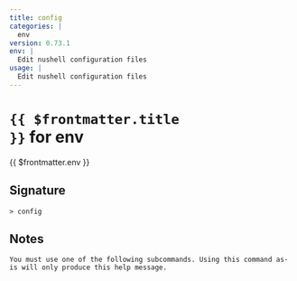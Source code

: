 ```yaml
---
title: config
categories: |
  env
version: 0.73.1
env: |
  Edit nushell configuration files
usage: |
  Edit nushell configuration files
---
```


# <code>{{ $frontmatter.title }}</code> for env

<div class='command-title'>{{ $frontmatter.env }}</div>

## Signature

```> config ```

## Notes
```text
You must use one of the following subcommands. Using this command as-is will only produce this help message.
```